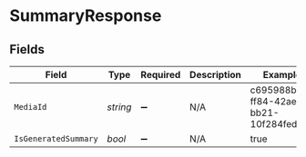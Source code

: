 # SummaryResponse


## Fields

| Field                                | Type                                 | Required                             | Description                          | Example                              |
| ------------------------------------ | ------------------------------------ | ------------------------------------ | ------------------------------------ | ------------------------------------ |
| `MediaId`                            | *string*                             | :heavy_minus_sign:                   | N/A                                  | c695988b-ff84-42ae-bb21-10f284fedb0e |
| `IsGeneratedSummary`                 | *bool*                               | :heavy_minus_sign:                   | N/A                                  | true                                 |